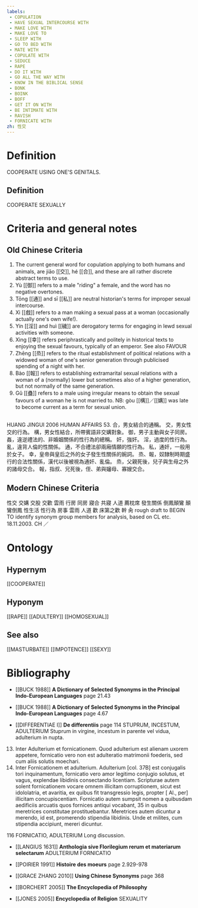 ```yaml
---
labels: 
 - COPULATION
 - HAVE SEXUAL INTERCOURSE WITH
 - MAKE LOVE WITH
 - MAKE LOVE TO
 - SLEEP WITH
 - GO TO BED WITH
 - MATE WITH
 - COPULATE WITH
 - SEDUCE
 - RAPE
 - DO IT WITH
 - GO ALL THE WAY WITH
 - KNOW IN THE BIBLICAL SENSE
 - BONK
 - BOINK
 - BOFF
 - GET IT ON WITH
 - BE INTIMATE WITH
 - RAVISH
 - FORNICATE WITH
zh: 性交
---
```


# Definition
COOPERATE USING ONE'S GENITALS.
## Definition
COOPERATE SEXUALLY
# Criteria and general notes
## Old Chinese Criteria
1. The current general word for copulation applying to both humans and animals, are jiāo [[交]], hé [[合]], and these are all rather discrete abstract terms to use.
2. Yù [[御]] refers to a male "riding" a female, and the word has no negative overtones.
3. Tōng [[通]] and sī [[私]] are neutral historian's terms for improper sexual intercourse.
4. Xì [[戲]] refers to a man making a sexual pass at a woman (occasionally actually one's own wife!).
5. Yín [[淫]] and huì [[穢]] are derogatory terms for engaging in lewd sexual activities with someone.
6. Xìng [[幸]] refers periphrastically and politely in historical texts to enjoying the sexual favours, typically of an emperor. See also FAVOUR
7. Zhēng [[烝]] refers to the ritual establishment of political relations with a widowed woman of one's senior generation through publicised spending of a night with her.
8. Bào [[報]] refers to establishing extramarital sexual relations with a woman of a (normally) lower but sometimes also of a higher generation, but not normally of the same generation.
9. Gǔ [[蠱]] refers to a male using irregular means to obtain the sexual favours of a woman he is not married to.
NB: gòu [[構]]／[[媾]] was late to become current as a term for sexual union.
## 
HUANG JINGUI 2006
HUMAN AFFAIRS 53.
合，男女結合的通稱。
交，男女性交的行為。
構，男女性結合，所帶賓語非交媾對象。
御，男子主動與女子同房。
姦，違逆禮法的、非婚姻關係的性行為的總稱。
奸，強奸。
淫，過度的性行為。
亂，違背人倫的性關係。
通，不合禮法卻兩廂情願的性行為。
私，通奸，一般用於女子。
幸，皇帝與皇后之外的女子發生性關係的婉詞。
烝、報，奴隸制時期盛行的合法性關係，漢代以後被視為通奸、亂倫。
烝，父親死後，兒子與生母之外的諸母交合。
報，指叔、兄死後，侄、弟與嬸母、寡嫂交合。
## Modern Chinese Criteria
性交
交媾
交股
交歡
雲雨
行房
同房
寢合
共寢
人道
薦枕席
發生關係
倒鳳顛鸞
顛鸞倒鳳
性生活
性行為
房事
雲雨
人道
歡
床第之歡
幹
肏
rough draft to BEGIN TO identify synonym group members for analysis, based on CL etc. 18.11.2003. CH ／
# Ontology

## Hypernym
[[COOPERATE]]
## Hyponym
[[RAPE]]
[[ADULTERY]]
[[HOMOSEXUAL]]
## See also
[[MASTURBATE]]
[[IMPOTENCE]]
[[SEXY]]
# Bibliography
- [[BUCK 1988]]
**A Dictionary of Selected Synonyms in the Principal Indo-European Languages** page 21.43

- [[BUCK 1988]]
**A Dictionary of Selected Synonyms in the Principal Indo-European Languages** page 4.67

- [[DIFFERENTIAE I]]
**De differentiis** page 114
STUPRUM, INCESTUM, ADULTERIUM
Stuprum in virgine, incestum in parente vel vidua, adulterium in nupta.
13. Inter Adulterium et fornicationem. Quod adulterium est alienam uxorem appetere, fornicatio vero non est adulteratio matrimonii foederis, sed cum aliis solutis moechari.
263. Inter Fornicationem et adulterium. Adulterium [col. 37B] est conjugalis tori inquinamentum, fornicatio vero amor legitimo conjugio solutus, et vagus, explendae libidinis consectando licentiam. Scripturae autem solent fornicationem vocare omnem illicitam corruptionem, sicut est idololatria, et avaritia, ex quibus fit transgressio legis, propter [ Al., per] illicitam concupiscentiam. Fornicatio autem sumpsit nomen a quibusdam aedificiis arcuatis quos fornices antiqui vocabant, 35 in quibus meretrices constitutae prostituebantur. Meretrices autem dicuntur a merendo, id est, promerendo stipendia libidinis. Unde et milites, cum stipendia accipiunt, mereri dicuntur.



116
FORNICATIO, ADULTERIUM
Long discussion.
- [[LANGIUS 1631]]
**Anthologia sive Florilegium rerum et materiarum selectarum** 
ADULTERIUM
FORNICATIO
- [[POIRIER 1991]]
**Histoire des moeurs** page 2.929-978

- [[GRACE ZHANG 2010]]
**Using Chinese Synonyms** page 368

- [[BORCHERT 2005]]
**The Encyclopedia of Philosophy** 

- [[JONES 2005]]
**Encyclopedia of Religion** 
SEXUALITY